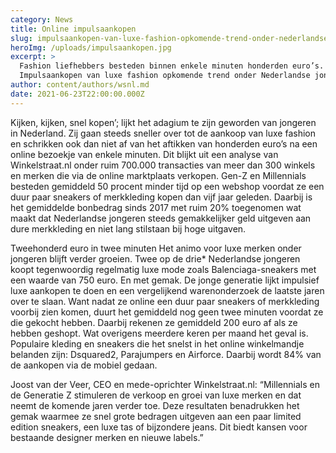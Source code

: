 ```yaml
---
category: News
title: Online impulsaankopen
slug: impulsaankopen-van-luxe-fashion-opkomende-trend-onder-nederlandse-jongeren
heroImg: /uploads/impulsaankopen.jpg
excerpt: >
  Fashion liefhebbers besteden binnen enkele minuten honderden euro’s.
  Impulsaankopen van luxe fashion opkomende trend onder Nederlandse jongeren.
author: content/authors/wsnl.md
date: 2021-06-23T22:00:00.000Z
---
```


Kijken, kijken, snel kopen’; lijkt het adagium te zijn geworden van jongeren in Nederland. Zij gaan steeds sneller over tot de aankoop van luxe fashion en schrikken ook dan niet af van het aftikken van honderden euro’s na een online bezoekje van enkele minuten. Dit blijkt uit een analyse van Winkelstraat.nl onder ruim 700.000 transacties van meer dan 300 winkels en merken die via de online marktplaats verkopen. Gen-Z en Millennials besteden gemiddeld 50 procent minder tijd op een webshop voordat ze een duur paar sneakers of merkkleding kopen dan vijf jaar geleden. Daarbij is het gemiddelde bonbedrag sinds 2017 met ruim 20% toegenomen wat maakt dat Nederlandse jongeren steeds gemakkelijker geld uitgeven aan dure merkkleding en niet lang stilstaan bij hoge uitgaven.

Tweehonderd euro in twee minuten Het animo voor luxe merken onder jongeren blijft verder groeien. Twee op de drie\* Nederlandse jongeren koopt tegenwoordig regelmatig luxe mode zoals Balenciaga-sneakers met een waarde van 750 euro. En met gemak. De jonge generatie lijkt impulsief luxe aankopen te doen en een vergelijkend warenonderzoek de laatste jaren over te slaan. Want nadat ze online een duur paar sneakers of merkkleding voorbij zien komen, duurt het gemiddeld nog geen twee minuten voordat ze die gekocht hebben. Daarbij rekenen ze gemiddeld 200 euro af als ze hebben geshopt. Wat overigens meerdere keren per maand het geval is. Populaire kleding en sneakers die het snelst in het online winkelmandje belanden zijn: Dsquared2, Parajumpers en Airforce. Daarbij wordt 84% van de aankopen via de mobiel gedaan.

Joost van der Veer, CEO en mede-oprichter Winkelstraat.nl: “Millennials en de Generatie Z stimuleren de verkoop en groei van luxe merken en dat neemt de komende jaren verder toe. Deze resultaten benadrukken het gemak waarmee ze snel grote bedragen uitgeven aan een paar limited edition sneakers, een luxe tas of bijzondere jeans. Dit biedt kansen voor bestaande designer merken en nieuwe labels.”
